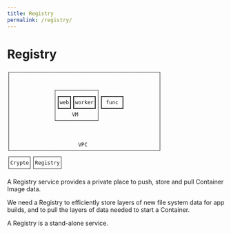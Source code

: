```yaml
---
title: Registry
permalink: /registry/
---
```


# Registry

```ascii
┌────────────────────────────────────────────────┐
│                                                │
│                                                │
│              ┌─────────────┐                   │
│              │┏━━━┓┏━━━━━━┓│┏━━━━━━┓           │
│              │┃web┃┃worker┃│┃ func ┃           │
│              │┗━━━┛┗━━━━━━┛│┗━━━━━━┛           │
│              │     VM      │                   │
│              └─────────────┘                   │
│                                                │
│                                                │
│                                                │
│                      VPC                       │
└────────────────────────────────────────────────┘
┌──────┐┌────────┐                                
│Crypto││Registry│                                
└──────┘└────────┘                                
```

A Registry service provides a private place to push, store and pull Container Image data.

We need a Registry to efficiently store layers of new file system data for app builds, and to pull the layers of data needed to start a Container.

A Registry is a stand-alone service.
